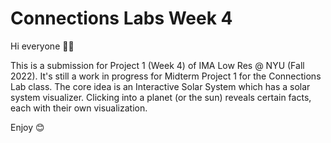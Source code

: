 # Connections Labs Week 4

Hi everyone 👋🏼

This is a submission for Project 1 (Week 4) of IMA Low Res @ NYU (Fall 2022). It's still a work in progress for Midterm Project 1 for the Connections Lab class. The core idea is an Interactive Solar System which has a solar system visualizer. Clicking into a planet (or the sun) reveals certain facts, each with their own visualization.

Enjoy 😊
